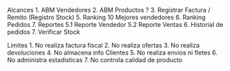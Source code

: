Alcances
	1. ABM Vendedores
	2. ABM Productos ?
	3. Registrar Factura / Remito (Registro Stock)
	5. Ranking 10 Mejores vendedores
	6. Ranking Pedidos
	7. Reportes
		5.1 Reporte Vendedor
		5.2 Reporte Ventas
	6. Historial de pedidos
	7. Verificar Stock

Limites
	1. No realiza factura fiscal
	2. No realiza ofertas
	3. No realiza devoluciones
	4. No almacena info Clientes
	5. No realiza envios ni fletes
	6. No administra estadisticas 
	7.  No controla calidad de producto
